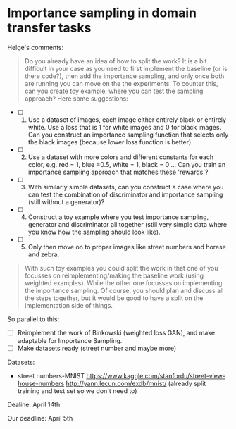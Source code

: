 # Importance sampling in domain transfer tasks

Helge's comments:
> Do you already have an idea of how to split the work? It is a bit difficult in your case as you need to first implement the baseline (or is there code?), then add the importance sampling, and only once both are running you can move on the the experiments. To counter this, can you create toy example, where you can test the sampling approach? Here some suggestions: 

- [ ] 1. Use a dataset of images, each image either entirely black or entirely white. Use a loss that is 1 for white images and 0 for black images. Can you construct an importance sampling function that selects only the black images (because lower loss function is better).

- [ ] 2. Use a dataset with more colors and different constants for each color, e.g. red = 1, blue =0.5, white = 1, black = 0 ... Can you train an importance sampling approach that matches these 'rewards'? 

- [ ] 3. With similarly simple datasets, can you construct a case where you can test the combination of discriminator and importance sampling (still without a generator)? 

- [ ] 4. Construct a toy example where you test importance sampling, generator and discriminator all together (still very simple 
data where you know how the sampling should look like). 

- [ ] 5. Only then move on to proper images like street numbers and horese and zebra.

> With such toy examples you could split the work in that one of you focusses on reimplementing/making the baseline work (using weighted examples). While the other one focusses on implementing the importance sampling. Of course, you should plan and discuss all the steps together, but it would be good to have a split on the implementation side of things.

So parallel to this:

- [ ] Reimplement the work of Binkowski (weighted loss GAN), and make adaptable for Importance Sampling.
- [ ] Make datasets ready (street number and maybe more)

Datasets:
- street numbers-MNIST https://www.kaggle.com/stanfordu/street-view-house-numbers
http://yann.lecun.com/exdb/mnist/
(already split training and test set so we don't need to)

Dealine: April 14th

Our deadline: April 5th
